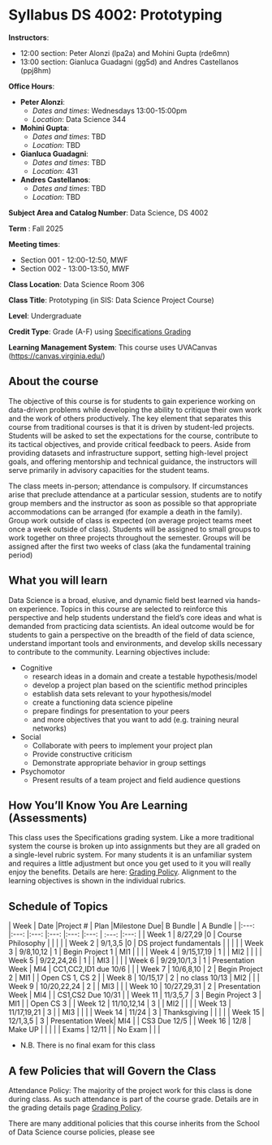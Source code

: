 # Syllabus DS 4002: Prototyping

**Instructors**: 
   * 12:00 section: Peter Alonzi (lpa2a) and Mohini Gupta (rde6mn)
   * 13:00 section: Gianluca Guadagni (gg5d) and Andres Castellanos (ppj8hm)

**Office Hours**:
   - **Peter Alonzi**:
        - *Dates and times*: Wednesdays 13:00-15:00pm
        - *Location*:  Data Science 344
   - **Mohini Gupta**: 
        - *Dates and times*: TBD
        - *Location*: TBD
   - **Gianluca Guadagni**:
        - *Dates and times*: TBD
        - *Location*: 431
   - **Andres Castellanos**:
        - *Dates and times*: TBD
        - *Location*: TBD
          
**Subject Area and Catalog Number**: Data Science, DS 4002

**Term** : Fall 2025

**Meeting times**:     
   * Section 001 - 12:00-12:50, MWF
   * Section 002 - 13:00-13:50, MWF

**Class Location**: Data Science Room 306

**Class Title**: Prototyping (in SIS: Data Science Project Course)

**Level**: Undergraduate

**Credit Type**: Grade (A-F) using [Specifications Grading](https://app.cte.virginia.edu/events/cdi-2x-designing-equitable-grading-schemes)

**Learning Management System**: This course uses UVACanvas (https://canvas.virginia.edu/)
<br>

## About the course
The objective of this course is for students to gain experience working on data-driven 
problems while developing the ability to critique their own work and the work of others 
productively. The key element that separates this course from traditional courses is that it 
is driven by student-led projects. Students will be asked to set the expectations for the 
course, contribute to its tactical objectives, and provide critical feedback to peers. Aside 
from providing datasets and infrastructure support, setting high-level project goals, and 
offering mentorship and technical guidance, the instructors will serve primarily in 
advisory capacities for the student teams.

The class meets in-person; attendance is compulsory. If circumstances arise that preclude 
attendance at a particular session, students are to notify group members and the instructor 
as soon as possible so that appropriate accommodations can be arranged (for example a 
death in the family). Group work outside of class is expected (on average project teams meet once a week outside of class). Students will be assigned to 
small groups to work together on three projects throughout the semester. Groups will be 
assigned after the first two weeks of class (aka the fundamental training period)

## What you will learn 
Data Science is a broad, elusive, and dynamic field best learned via hands-on experience. 
Topics in this course are selected to reinforce this perspective and help students understand 
the field’s core ideas and what is demanded from practicing data scientists. An ideal 
outcome would be for students to gain a perspective on the breadth of the field of data 
science, understand important tools and environments, and develop skills necessary to 
contribute to the community. Learning objectives include:
* Cognitive
  * research ideas in a domain and create a testable hypothesis/model
  * develop a project plan based on the scientific method principles
  * establish data sets relevant to your hypothesis/model
  * create a functioning data science pipeline
  * prepare findings for presentation to your peers
  * and more objectives that you want to add (e.g. training neural networks)
* Social
  * Collaborate with peers to implement your project plan
  * Provide constructive criticism
  * Demonstrate appropriate behavior in group settings
* Psychomotor
  * Present results of a team project and field audience questions


## How You’ll Know You Are Learning (Assessments)
This class uses the Specifications grading system. Like a more traditional system the course is broken up into assignments but they are all graded on a single-level rubric system. For many students it is an unfamiliar system and requires a little adjustment but once you get used to it you will really enjoy the benefits. Details are here: [Grading Policy](grading.md). Alignment to the learning objectives is shown in the individual rubrics. 

## Schedule of Topics 

| Week 	  | Date          |Project # 	| Plan 	                  |Milestone Due|   B Bundle | A Bundle   |
|:---:	  |:---:          |:---:	    |:---:	                  |:---:	      |:---:	| :---: |:---:	|
| Week 1  | 8/27,29       |0	  | Course Philosophy       |             | | |
| Week 2  | 9/1,3,5       |0    | DS project fundamentals |             | | |
| Week 3  | 9/8,10,12     | 1   | Begin Project 1         | MI1	        | | |
| Week 4  | 9/15,17,19    | 1   |                         | MI2       	| | |
| Week 5  | 9/22,24,26    | 1   |                         | MI3         | | |
| Week 6	| 9/29,10/1,3   | 1	  |  Presentation Week | MI4 | CC1,CC2,ID1 due 10/6 | |
| Week 7  | 10/6,8,10     | 2   |  Begin Project 2	 | MI1 | | Open CS 1, CS 2  |
| Week 8  | 10/15,17      | 2	  |  no class 10/13	   | MI2 | |
| Week 9  | 10/20,22,24   | 2	  |                 	 | MI3 | |
| Week 10 | 10/27,29,31   | 2   |  Presentation Week | MI4 | | CS1,CS2 Due 10/31 | 
| Week 11 | 11/3,5,7      | 3   |  Begin Project 3   | MI1 | | Open CS 3 |
| Week 12 | 11/10,12,14   |  3  |	                   | MI2 | | |
| Week 13 | 11/17,19,21   |  3  |                    | MI3 | | |
| Week 14 | 11/24         |  3  |  Thanksgiving      |     | | |
| Week 15 | 12/1,3,5      |  3  | 	Presentation Week| MI4 | | CS3 Due 12/5 |
| Week 16 | 12/8          | Make UP 	|  |  	| |
| Exams   | 12/11         |     |  No Exam       |    |      |

* N.B. There is no final exam for this class

## A few Policies that will Govern the Class
Attendance Policy: The majority of the project work for this class is done during class. As such attendance is part of the course grade. Details are in the grading details page [Grading Policy](grading.md).

There are many additional policies that this course inherits from the School of Data Science course policies, please see 
